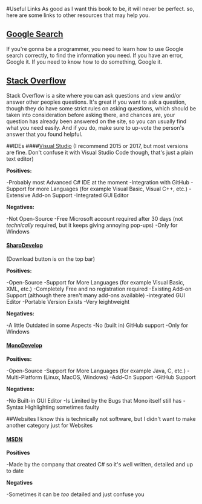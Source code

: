 #Useful Links
As good as I want this book to be, it will never be perfect. so, here are some links to other resources that may help you.

## [Google Search](https://www.google.com)
If you're gonna be a programmer, you need to learn how to use Google search correctly, to find the information you need. If you have an error, Google it. If you need to know how to do something, Google it.

## [Stack Overflow](https://stackoverflow.com/)
Stack Overflow is a site where you can ask questions and view and/or answer other peoples questions. It's great if you want to ask a question, though they do have some strict rules on asking questions, which should be taken into consideration before asking there, and chances are, your question has already been answered on the site, so you can usually find what you need easily. And if you do, make sure to up-vote the person's answer that you found helpful.

##IDEs
####[Visual Studio](https://www.visualstudio.com)
(I recommend 2015 or 2017, but most versions are fine. Don't confuse it with Visual Studio Code though, that's just a plain text editor)

**Positives:**

-Probably most Advanced C# IDE at the moment&#10;&#13;-Integration with GitHub&#10;&#13;-Support for more Languages (for example Visual Basic, Visual C++, etc.)&#10;&#13;-Extensive Add-on Support &#10;&#13;-Integrated GUI Editor

**Negatives:**

-Not Open-Source&#10;&#13;-Free Microsoft account required after 30 days (not *technically* required, but it keeps giving annoying pop-ups)&#10;&#13;-Only for Windows

#### [SharpDevelop](http://www.icsharpcode.net/OpenSource/SD/Default.aspx)

(Download button is on the top bar)

**Positives:**

-Open-Source&#10;&#13;-Support for More Languages (for example Visual Basic, XML, etc.)&#10;&#13;-Completely Free and no registration required&#10;&#13;-Existing Add-on Support (although there aren't many add-ons available)&#10;&#13;-integrated GUI Editor&#10;&#13;-Portable Version Exists&#10;&#13;-Very leightweight

**Negatives:**

-A little Outdated in some Aspects&#10;&#13;-No (built in) GitHub support&#10;&#13;-Only for Windows

#### [MonoDevelop](http://www.monodevelop.com)

**Positives:**

-Open-Source&#10;&#13;-Support for More Languages (for example Java, C, etc.)&#10;&#13;-Multi-Platform (Linux, MacOS, Windows)&#10;&#13;-Add-On Support&#10;&#13;-GitHub Support

**Negatives:**

-No Built-in GUI Editor&#10;&#13;-Is Limited by the Bugs that Mono itself still has&#10;&#13;-Syntax Highlighting sometimes faulty

##Websites
I know this is technically not software, but I didn't want to make another category just for Websites

#### [MSDN](https://docs.microsoft.com/en-us/dotnet/csharp/language-reference/)

**Positives**

-Made by the company that created C# so it's well written, detailed and up to date

**Negatives**

-Sometimes it can be *too* detailed and just confuse you
